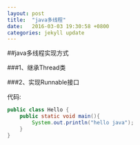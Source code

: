 ```yaml
---
layout: post
title:  "java多线程"
date:   2016-03-03 19:30:58 +0800
categories: jekyll update
---
```


##java多线程实现方式

###1、继承Thread类

###2、实现Runnable接口

代码:
```java
public class Hello {
	public static void main(){
		System.out.println("hello java");
	}
}

```
